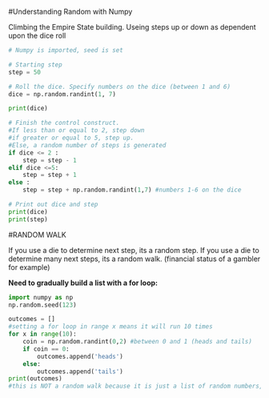 #Understanding Random with Numpy

Climbing the Empire State building. Useing steps up or down as dependent upon the dice roll

```python
# Numpy is imported, seed is set

# Starting step
step = 50

# Roll the dice. Specify numbers on the dice (between 1 and 6)
dice = np.random.randint(1, 7)

print(dice)

# Finish the control construct. 
#If less than or equal to 2, step down
#if greater or equal to 5, step up.
#Else, a random number of steps is generated
if dice <= 2 :
    step = step - 1
elif dice <=5:
    step = step + 1
else :
    step = step + np.random.randint(1,7) #numbers 1-6 on the dice

# Print out dice and step
print(dice)
print(step)
```

#RANDOM WALK

If you use a die to determine next step, its a random step.
If you use a die to determine many next steps, its a random walk.
(financial status of a gambler for example)

**Need to gradually build a list with a for loop:**
```python
import numpy as np
np.random.seed(123)

outcomes = []
#setting a for loop in range x means it will run 10 times
for x in range(10): 
    coin = np.random.randint(0,2) #between 0 and 1 (heads and tails)
    if coin == 0:
        outcomes.append('heads')
    else:
        outcomes.append('tails')
print(outcomes)
#this is NOT a random walk because it is just a list of random numbers, its not based on the thing that came before.
```


